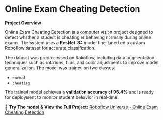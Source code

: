 # Online Exam Cheating Detection

**Project Overview**

Online Exam Cheating Detection is a computer vision project designed to detect whether a student is cheating or behaving normally during online exams. The system uses a **ResNet-34** model fine-tuned on a custom Roboflow dataset for accurate classification.

The dataset was preprocessed on Roboflow, including data augmentation techniques such as rotations, flips, and color adjustments to improve model generalization. The model was trained on two classes:

- `normal`
- `cheating`

The trained model achieves a **validation accuracy of 95.4%** and is ready for deployment to monitor student behavior in real-time.

🔗 **Try The model & View the Full Project:** [Roboflow Universe - Online Exam Cheating Detection](https://universe.roboflow.com/sohila-reda-82dmq/online-exam-cheating-detection-vkvle)
